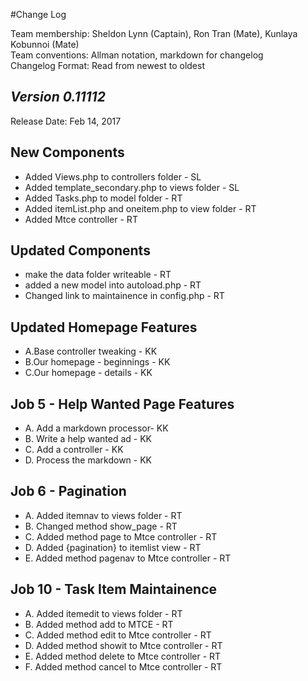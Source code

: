 #Change Log

Team membership:  Sheldon Lynn (Captain), Ron Tran (Mate), Kunlaya Kobunnoi (Mate)  
Team conventions: Allman notation, markdown for changelog  
Changelog Format: Read from newest to oldest

## *Version 0.11112*

Release Date: Feb 14, 2017

## New Components
 - Added Views.php to controllers folder - SL
 - Added template_secondary.php to views folder - SL
 - Added Tasks.php to model folder - RT
 - Added itemList.php and oneitem.php to view folder - RT
 - Added Mtce controller - RT 

## Updated Components
 - make the data  folder writeable - RT
 - added a new model into autoload.php - RT
 - Changed link to maintainence in config.php - RT
 
## Updated Homepage Features
  - A.Base controller tweaking - KK
  - B.Our homepage - beginnings - KK
  - C.Our homepage - details - KK
 
## Job 5 - Help Wanted Page Features
   - A. Add a markdown processor- KK
   - B. Write a help wanted ad - KK
   - C. Add a controller - KK
   - D. Process the markdown - KK

## Job 6 - Pagination 
   - A. Added itemnav to views folder - RT
   - B. Changed method show_page - RT
   - C. Added method page to Mtce controller - RT 
   - D. Added {pagination} to itemlist view - RT
   - E. Added method pagenav to Mtce controller - RT
   
## Job 10 - Task Item Maintainence
   - A. Added itemedit to views folder - RT
   - B. Added method add to MTCE - RT
   - C. Added method edit to Mtce controller - RT 
   - D. Added method showit to Mtce controller - RT 
   - E. Added method delete to Mtce controller - RT
   - F. Added method cancel to Mtce controller - RT 